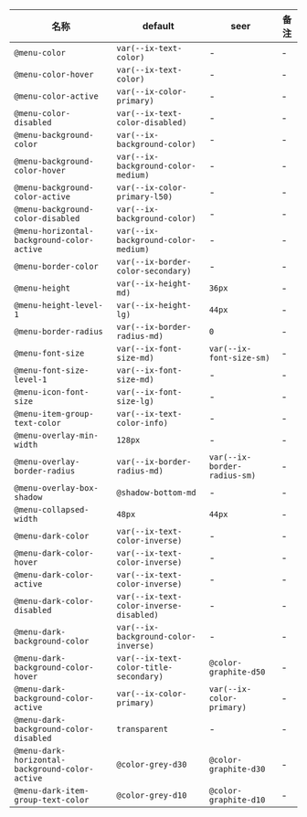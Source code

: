 | 名称 | default | seer | 备注 |
| --- | --- | --- | --- |
| `@menu-color` | `var(--ix-text-color)` | - | - |
| `@menu-color-hover` | `var(--ix-text-color)` | - | - |
| `@menu-color-active` | `var(--ix-color-primary)` | - | - |
| `@menu-color-disabled` | `var(--ix-text-color-disabled)` | - | - |
| `@menu-background-color` | `var(--ix-background-color)` | - | - |
| `@menu-background-color-hover` | `var(--ix-background-color-medium)` | - | - |
| `@menu-background-color-active` | `var(--ix-color-primary-l50)` | - | - |
| `@menu-background-color-disabled` | `var(--ix-background-color)` | - | - |
| `@menu-horizontal-background-color-active` | `var(--ix-background-color-medium)` | - | - |
| `@menu-border-color` | `var(--ix-border-color-secondary)` | - | - |
| `@menu-height` | `var(--ix-height-md)` | `36px` | - |
| `@menu-height-level-1` | `var(--ix-height-lg)` | `44px` | - |
| `@menu-border-radius` | `var(--ix-border-radius-md)` | `0` | - |
| `@menu-font-size` | `var(--ix-font-size-md)` | `var(--ix-font-size-sm)` | - |
| `@menu-font-size-level-1` | `var(--ix-font-size-md)` | - | - |
| `@menu-icon-font-size` | `var(--ix-font-size-lg)` | - | - |
| `@menu-item-group-text-color` | `var(--ix-text-color-info)` | - | - |
| `@menu-overlay-min-width` | `128px` | - | - |
| `@menu-overlay-border-radius` | `var(--ix-border-radius-md)` | `var(--ix-border-radius-sm)` | - |
| `@menu-overlay-box-shadow` | `@shadow-bottom-md` | - | - |
| `@menu-collapsed-width` | `48px` | `44px` | - |
| `@menu-dark-color` | `var(--ix-text-color-inverse)` | - | - |
| `@menu-dark-color-hover` | `var(--ix-text-color-inverse)` | - | - |
| `@menu-dark-color-active` | `var(--ix-text-color-inverse)` | - | - |
| `@menu-dark-color-disabled` | `var(--ix-text-color-inverse-disabled)` | - | - |
| `@menu-dark-background-color` | `var(--ix-background-color-inverse)` | - | - |
| `@menu-dark-background-color-hover` | `var(--ix-text-color-title-secondary)` | `@color-graphite-d50` | - |
| `@menu-dark-background-color-active` | `var(--ix-color-primary)` | `var(--ix-color-primary)` | - |
| `@menu-dark-background-color-disabled` | `transparent` | - | - |
| `@menu-dark-horizontal-background-color-active` | `@color-grey-d30` | `@color-graphite-d30` | - |
| `@menu-dark-item-group-text-color` | `@color-grey-d10` | `@color-graphite-d10` | - |
